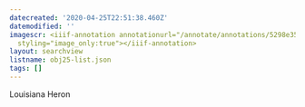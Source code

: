 ```yaml
---
datecreated: '2020-04-25T22:51:38.460Z'
datemodified: ''
imagescr: <iiif-annotation annotationurl="/annotate/annotations/5298e358-8747-11ea-bad1-5254008afee6.json"
  styling="image_only:true"></iiif-annotation>
layout: searchview
listname: obj25-list.json
tags: []
---
```

Louisiana Heron